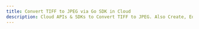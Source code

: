---title: Convert TIFF to JPEG via Go SDK in Clouddescription: Cloud APIs & SDKs to Convert TIFF to JPEG. Also Create, Edit & Render Microsoft Word & OpenOffice documents in the Cloud.---